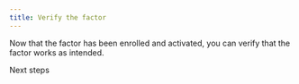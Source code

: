 ```yaml
---
title: Verify the factor
---
```


Now that the factor has been enrolled and activated, you can verify that the factor works as intended.

<StackSelector snippet="verifyfactor" />

<NextSectionLink>Next steps</NextSectionLink>
